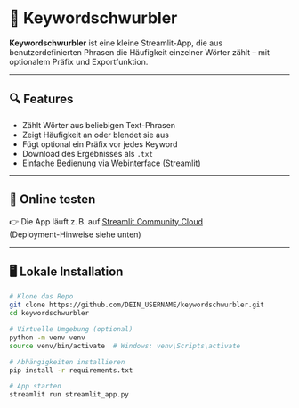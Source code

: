 # 🧠 Keywordschwurbler

**Keywordschwurbler** ist eine kleine Streamlit-App, die aus benutzerdefinierten Phrasen die Häufigkeit einzelner Wörter zählt – mit optionalem Präfix und Exportfunktion.

---

## 🔍 Features

- Zählt Wörter aus beliebigen Text-Phrasen
- Zeigt Häufigkeit an oder blendet sie aus
- Fügt optional ein Präfix vor jedes Keyword
- Download des Ergebnisses als `.txt`
- Einfache Bedienung via Webinterface (Streamlit)

---

## 🚀 Online testen

👉 Die App läuft z. B. auf [Streamlit Community Cloud](https://streamlit.io/cloud)  
(Deployment-Hinweise siehe unten)

---

## 🖥️ Lokale Installation

```bash
# Klone das Repo
git clone https://github.com/DEIN_USERNAME/keywordschwurbler.git
cd keywordschwurbler

# Virtuelle Umgebung (optional)
python -m venv venv
source venv/bin/activate  # Windows: venv\Scripts\activate

# Abhängigkeiten installieren
pip install -r requirements.txt

# App starten
streamlit run streamlit_app.py
